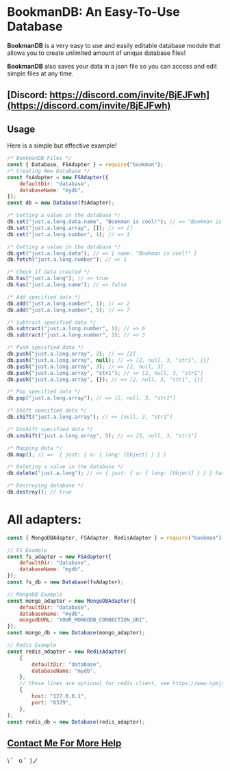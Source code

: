 # BookmanDB: An Easy-To-Use Database

<p><b>BookmanDB</b> is a very easy to use and easily editable database module that allows you to create unlimited amount of unique database files!</p>
<p><b>BookmanDB</b> also saves your data in a json file so you can access and edit simple files at any time.</p>

## <b>[Discord: https://discord.com/invite/BjEJFwh](https://discord.com/invite/BjEJFwh)</b>

## Usage

<p>Here is a simple but effective example!</p>

```js
/* BookmanDB Files */
const { Database, FSAdapter } = require("bookman");
/* Creating New Database */
const fsAdapter = new FSAdapter({
	defaultDir: "database",
	databaseName: "mydb",
});
const db = new Database(fsAdapter);

/* Setting a value in the database */
db.set("just.a.long.data.name", "Bookman is cool!"); // => "Bookman is cool!"
db.set("just.a.long.array", []); // => []
db.set("just.a.long.number", 1); // => 1

/* Getting a value in the database */
db.get("just.a.long.data"); // => { name: "Bookman is cool!" }
db.fetch("just.a.long.number"); // => 1

/* Check if data created */
db.has("just.a.long"); // => true
db.has("just.a.long.name"); // => false

/* Add specified data */
db.add("just.a.long.number", 1); // => 2
db.add("just.a.long.number", 5); // => 7

/* Subtract specified data */
db.subtract("just.a.long.number", 1); // => 6
db.subtract("just.a.long.number", 3); // => 3

/* Push specified data */
db.push("just.a.long.array", 2); // => [2]
db.push("just.a.long.array", null); // => [2, null, 3, "str1", {}]
db.push("just.a.long.array", 3); // => [2, null, 3]
db.push("just.a.long.array", "str1"); // => [2, null, 3, "str1"]
db.push("just.a.long.array", {}); // => [2, null, 3, "str1", {}]

/* Pop specified data */
db.pop("just.a.long.array"); // => [2, null, 3, "str1"]

/* Shift specified data */
db.shift("just.a.long.array"); // => [null, 3, "str1"]

/* Unshift specified data */
db.unshift("just.a.long.array", 5); // => [5, null, 3, "str1"]

/* Mapping data */
db.map(); // =>  { just: { a: { long: [Object] } } }

/* Deleting a value in the database */
db.delete("just.a.long"); // => { just: { a: { long: [Object] } } } has been deleted

/* Destroying database */
db.destroy(); // true
```

# All adapters:

```js
const { MongoDBAdapter, FSAdapter, RedisAdapter } = require("bookman");

// FS Example
const fs_adapter = new FSAdapter({
	defaultDir: "database",
	databaseName: "mydb",
});
const fs_db = new Database(fsAdapter);

// MongoDB Example
const mongo_adapter = new MongoDBAdapter({
	defaultDir: "database",
	databaseName: "mydb",
	mongodbURL: "YOUR_MONGODB_CONNECTION_URI",
});
const mongo_db = new Database(mongo_adapter);

// Redis Example
const redis_adapter = new RedisAdapter(
	{
		defaultDir: "database",
		databaseName: "mydb",
	},
	// these lines are optional for redis client, see https://www.npmjs.com/package/redis#rediscreateclient
	{
		host: "127.0.0.1",
		port: "6379",
	},
);
const redis_db = new Database(redis_adapter);
```

## [Contact Me For More Help](https://www.is-my.fun/ulas)

\ ゜ o ゜)ノ
